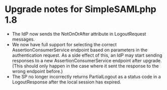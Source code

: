 Upgrade notes for SimpleSAMLphp 1.8
===================================

  * The IdP now sends the NotOnOrAfter attribute in LogoutRequest messages.
  * We now have full support for selecting the correct AssertionConsumerService endpoint based on parameters in the authentication request.
    As a side effect of this, an IdP may start sending responses to a new AssertionConsumerService endpoint after upgrade.
    (This should only happen in the case where it sent the response to the wrong endpoint before.)
  * The SP no longer incorrectly returns PartialLogout as a status code in a LogoutResponse after the local session has expired.

